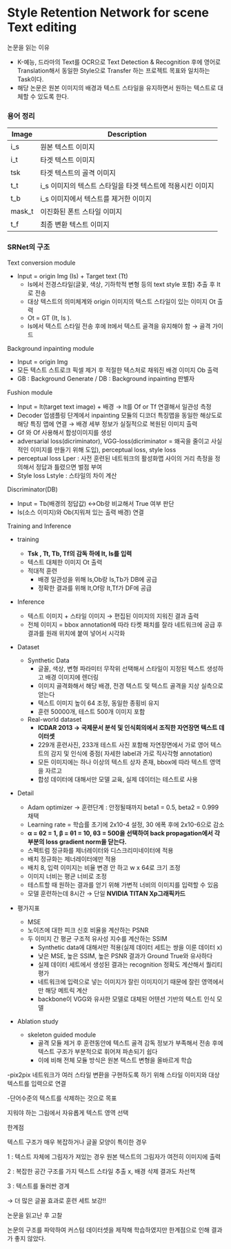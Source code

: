 
# Style Retention Network for scene Text editing

논문을 읽는 이유

- K-예능, 드라마의 Text를 OCR으로 Text Detection & Recognition 후에 영어로 Translation해서 동일한 Style으로 Transfer 하는 프로젝트 목표와 일치하는 Task이다.
- 해당 논문은 원본 이미지의 배경과 텍스트 스타일을 유지하면서 원하는 텍스트로 대체할 수 있도록 한다.

### 용어 정리

|Image | Description |
| --- | --- |
| i_s | 원본 텍스트 이미지 |
| i_t | 타겟 텍스트 이미지 |
| tsk | 타겟 텍스트의 골격 이미지 |
| t_t | i_s 이미지의 텍스트 스타일을 타겟 텍스트에 적용시킨 이미지 |
| t_b | i_s 이미지에서 텍스트를 제거한 이미지 |
| mask_t | 이진화된 폰트 스타일 이미지 |
| t_f | 최종 변환 텍스트 이미지 |

### SRNet의 구조



Text conversion module

- Input = origin Img (Is) + Target text (Tt)
    - Is에서 전경스타일(글꽃, 색상, 기하학적 변형 등의 text style 포함) 추출 후 It로 전송
    - 대상 텍스트의 의미체계와 origin 이미지의 텍스트 스타일이 있는 이미지 Ot 출력
    - Ot = GT (It, Is ).
    - Is에서 텍스트 스타일 전송 후에 It에서 텍스트 골격을 유지해야 함 → 골격 가이드
    

Background inpainting module

- Input = origin Img
- 모든 텍스트 스트로크 픽셀 제거 후 적절한 텍스처로 채워진 배경 이미지 Ob 출력
- GB : Background Generate / DB : Background inpainting 판별자

Fushion module

- Input = It(target text image) + 배경 → It를 Of or Tf 연결해서 일관성 측정
- Decoder 업샘플링 단계에서 inpainting 모듈의 디코더 특징맵을 동일한 해상도로 해당 특징 맵에 연결 → 배경 세부 정보가 실질적으로 복원된 이미지 출력
- Gf 와 Of 사용해서 합성이미지를 생성
- adversarial loss(dicriminator), VGG-loss(dicriminator = 왜곡을 줄이고 사실적인 이미지를 만들기 위해 도입), perceptual loss, style loss
- perceptual loss Lper : 사전 훈련된 네트워크의 활성화맵 사이의 거리 측정을 정의해서 정답과 틀렸으면 벌점 부여
- Style loss Lstyle :  스타일의 차이 계산

Discriminator(DB)

- Input = Tb(배경의 정답값) ↔Ob랑 비교해서 True 여부 판단
- Is(소스 이미지)와 Ob(지워져 있는 출력 배경) 연결

Training and Inference

- training
    - **Tsk , Tt, Tb, Tf의 감독 하에 It, Is를 입력**
    - 텍스트 대체한 이미지 Ot 출력
    - 적대적 훈련
        - 배경 일관성을 위해 Is,Ob랑 Is,Tb가 DB에 공급
        - 정확한 결과를 위해 It,Of랑 It,Tf가 DF에 공급
- Inference
    - 텍스트 이미지 + 스타일 이미지 → 편집된 이미지의 지워진 결과 출력
    - 전체 이미지 = bbox annotation에 따라 타켓 패치를 잘라 네트워크에 공급 후 결과를 원래 위치에 붙여 넣어서 시각화
- Dataset
    - Synthetic Data
        - 글꼴, 색상, 변형 파라미터 무작위 선택해서 스타일이 지정된 텍스트 생성하고 배경 이미지에 렌더링
        - 이미지 골격화해서 해당 배경, 전경 텍스트 및 텍스트 골격을 지상 실측으로 얻는다
        - 텍스트 이미지 높이 64 조정, 동일한 종횡비 유지
        - 훈련 50000개, 테스트 500개 이미지 포함
    - Real-world dataset
        - **ICDAR 2013 → 국제문서 분석 및 인식회의에서 조직한 자연장면 텍스트 데이터셋**
        - 229개 훈련사진, 233개 테스트 사진 포함해 자연장면에서 가로 영어 텍스트의 감지 및 인식에 중점( 자세한 label과 가로 직사각형 annotation)
        - 모든 이미지에는 하나 이상의 텍스트 상자 존재, bbox에 따라 텍스트 영역을 자르고
        - 합성 데이터에 대해서만 모델 교육, 실제 데이터는 테스트로 사용
        

- Detail
    - Adam optimizer → 훈련단계 : 안정될때까지 beta1 = 0.5, beta2 = 0.999 채택
    - Learning rate = 학습률 초기에 2x10-4 설정, 30 에폭 후에 2x10-6으로 감소
    - **α = θ2 = 1, β = θ1 = 10, θ3 = 500을 선택하여 back propagation에서 각 부분의 loss gradient norm을 닫는다.**
    - 스펙트럼 정규화를 제너레이터와 디스크리미네이터에 적용
    - 배치 정규화는 제너레이터에만 적용
    - 배치 8, 입력 이미지는 비율 변경 안 하고 w x 64로 크기 조정
    - 이미지 너비는 평균 너비로 조정
    - 테스트할 때 원하는 결과를 얻기 위해 가변적 너비의 이미지를 입력할 수 있음
    - 모델 훈련하는데 8시간 → 단일 **NVIDIA TITAN Xp그래픽카드**
    
- 평가지표
    - MSE
    - 노이즈에 대한 피크 신호 비율을 계산하는 PSNR
    - 두 이미지 간 평균 구조적 유사성 지수를 계산하는 SSIM
        - Synthetic data에 대해서만 적용(실제 데이터 세트는 쌍을 이룬 데이터 x)
        - 낮은 MSE, 높은 SSIM, 높은 PSNR 결과가 Ground True와 유사하다
        - 실제 데이터 세트에서 생성된 결과는 recognition 정확도 계산해서 퀄리티 평가
        - 네트워크에 입력으로 넣는 이미지가 잘린 이미지이기 때문에 잘린 영역에서만 해당 메트릭 계산
        - backbone이 VGG와 유사한 모델로 대체된 어텐션 기반의 텍스트 인식 모델
    
- Ablation study
    - skeleton guided module
        - 골격 모듈 제거 후 훈련동안에 텍스트 골격 감독 정보가 부족해서 전송 후에 텍스트 구조가 부분적으로 휘어져 파손되기 쉽다
        - 이에 비해 전체 모듈 방식은 원본 텍스트 변형을 올바르게 학습

-pix2pix 네트워크가 여러 스타일 변환을 구현하도록 하기 위해 스타일 이미지와 대상 텍스트를 입력으로 연결

-단어수준의 텍스트를 삭제하는 것으로 목표

지워야 하는 그림에서 자유롭게 텍스트 영역 선택

한계점

텍스트 구조가 매우 복잡하거나 글꼴 모양이 특이한 경우

1 : 텍스트 자체에 그림자가 져있는 경우 원본 텍스트의 그림자가 여전히 이미지에 출력

2 : 복잡한 공간 구조를 가지 텍스트 스타일 추출 x, 배경 삭제 결과도 차선책

3 : 텍스트를 둘러싼 경계

→ 더 많은 글꼴 효과로 훈련 세트 보강!!

논문을 읽고난 후 고찰

논문의 구조를 파악하여 커스텀 데이터셋을 제작해 학습하였지만 한계점으로 인해 결과가 좋지 않았다.
